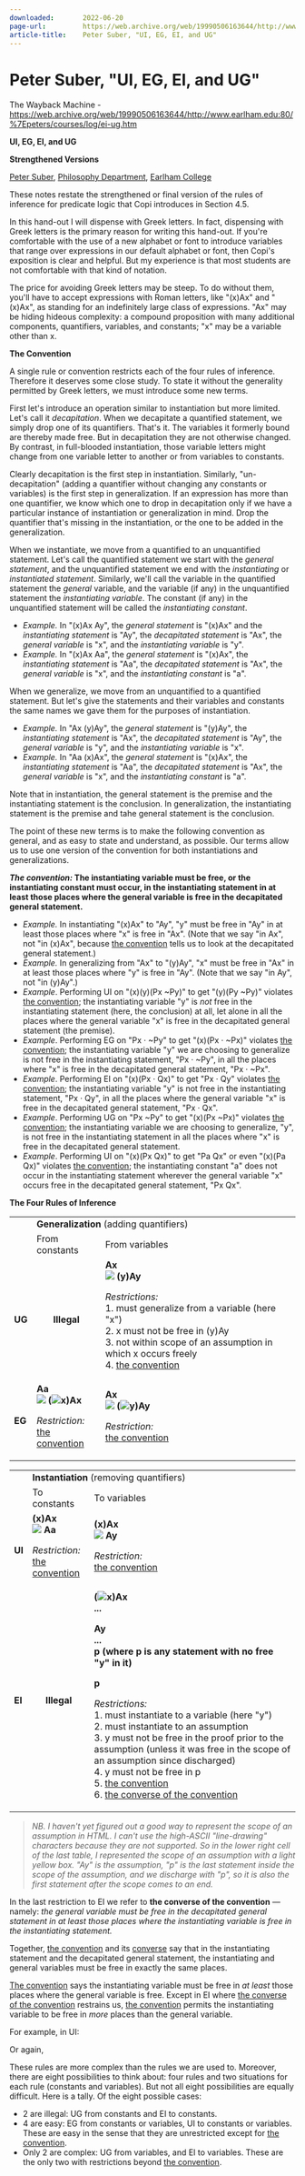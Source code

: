 ```yaml
---
downloaded:       2022-06-20
page-url:         https://web.archive.org/web/19990506163644/http://www.earlham.edu/~peters/courses/log/ei-ug.htm
article-title:    Peter Suber, "UI, EG, EI, and UG"
---
```

# Peter Suber, "UI, EG, EI, and UG"
The Wayback Machine - https://web.archive.org/web/19990506163644/http://www.earlham.edu:80/%7Epeters/courses/log/ei-ug.htm

**UI, EG, EI, and UG**

**Strengthened Versions**

[Peter Suber][1], [Philosophy Department][2], [Earlham College][3]

These notes restate the strengthened or final version of the rules of inference for predicate logic that Copi introduces in Section 4.5.

In this hand-out I will dispense with Greek letters. In fact, dispensing with Greek letters is the primary reason for writing this hand-out. If you're comfortable with the use of a new alphabet or font to introduce variables that range over expressions in our default alphabet or font, then Copi's exposition is clear and helpful. But my experience is that most students are not comfortable with that kind of notation.

The price for avoiding Greek letters may be steep. To do without them, you'll have to accept expressions with Roman letters, like "(x)Ax" and "(x)Ax", as standing for an indefinitely large class of expressions. "Ax" may be hiding hideous complexity: a compound proposition with many additional components, quantifiers, variables, and constants; "x" may be a variable other than x.

**The Convention**

A single rule or convention restricts each of the four rules of inference. Therefore it deserves some close study. To state it without the generality permitted by Greek letters, we must introduce some new terms.

First let's introduce an operation similar to instantiation but more limited. Let's call it *decapitation*. When we decapitate a quantified statement, we simply drop one of its quantifiers. That's it. The variables it formerly bound are thereby made free. But in decapitation they are not otherwise changed. By contrast, in full-blooded instantiation, those variable letters might change from one variable letter to another or from variables to constants.

Clearly decapitation is the first step in instantiation. Similarly, "un-decapitation" (adding a quantifier without changing any constants or variables) is the first step in generalization. If an expression has more than one quantifier, we know which one to drop in decapitation only if we have a particular instance of instantiation or generalization in mind. Drop the quantifier that's missing in the instantiation, or the one to be added in the generalization.

When we instantiate, we move from a quantified to an unquantified statement. Let's call the quantified statement we start with the *general statement*, and the unquantified statement we end with the *instantiating* or *instantiated statement*. Similarly, we'll call the variable in the quantified statement the *general* variable, and the variable (if any) in the unquantified statement the *instantiating variable*. The constant (if any) in the unquantified statement will be called the *instantiating constant*.

-   *Example.* In "(x)Ax  Ay", the *general statement* is "(x)Ax" and the *instantiating statement* is "Ay", the *decapitated statement* is "Ax", the *general variable* is "x", and the *instantiating variable* is "y".
-   *Example.* In "(x)Ax  Aa", the *general statement* is "(x)Ax", the *instantiating statement* is "Aa", the *decapitated statement* is "Ax", the *general variable* is "x", and the *instantiating constant* is "a".

When we generalize, we move from an unquantified to a quantified statement. But let's give the statements and their variables and constants the same names we gave them for the purposes of instantiation.

-   *Example.* In "Ax  (y)Ay", the *general statement* is "(y)Ay", the *instantiating statement* is "Ax", the *decapitated statement* is "Ay", the *general variable* is "y", and the *instantiating variable* is "x".
-   *Example.* In "Aa  (x)Ax", the *general statement* is "(x)Ax", the *instantiating statement* is "Aa", the *decapitated statement* is "Ax", the *general variable* is "x", and the *instantiating constant* is "a".

Note that in instantiation, the general statement is the premise and the instantiating statement is the conclusion. In generalization, the instantiating statement is the premise and tahe general statement is the conclusion.

The point of these new terms is to make the following convention as general, and as easy to state and understand, as possible. Our terms allow us to use one version of the convention for both instantiations and generalizations.

***The convention:* The instantiating variable must be free, or the instantiating constant must occur, in the instantiating statement in at least those places where the general variable is free in the decapitated general statement.**

-   *Example.* In instantiating "(x)Ax" to "Ay", "y" must be free in "Ay" in at least those places where "x" is free in "Ax". (Note that we say "in Ax", not "in (x)Ax", because [the convention][4] tells us to look at the decapitated general statement.)
-   *Example.* In generalizing from "Ax" to "(y)Ay", "x" must be free in "Ax" in at least those places where "y" is free in "Ay". (Note that we say "in Ay", not "in (y)Ay".)
-   *Example*. Performing UI on "(x)(y)(Px  ~Py)" to get "(y)(Py  ~Py)" violates [the convention][5]; the instantiating variable "y" is *not* free in the instantiating statement (here, the conclusion) at all, let alone in all the places where the general variable "x" is free in the decapitated general statement (the premise).
-   *Example*. Performing EG on "Px · ~Py" to get "(x)(Px · ~Px)" violates [the convention][6]; the instantiating variable "y" we are choosing to generalize is not free in the instantiating statement, "Px · ~Py", in all the places where "x" is free in the decapitated general statement, "Px · ~Px".
-   *Example*. Performing EI on "(x)(Px · Qx)" to get "Px · Qy" violates [the convention][7]; the instantiating variable "y" is not free in the instantiating statement, "Px · Qy", in all the places where the general variable "x" is free in the decapitated general statement, "Px · Qx".
-   *Example*. Performing UG on "Px  ~Py" to get "(x)(Px  ~Px)" violates [the convention][8]; the instantiating variable we are choosing to generalize, "y", is not free in the instantiating statement in all the places where "x" is free in the decapitated general statement.
-   *Example*. Performing UI on "(x)(Px  Qx)" to get "Pa  Qx" or even "(x)(Pa  Qx)" violates [the convention][9]; the instantiating constant "a" does not occur in the instantiating statement wherever the general variable "x" occurs free in the decapitated general statement, "Px  Qx".

**The Four Rules of Inference**

<table><tbody><tr><td></td><td colspan="2"><strong>Generalization</strong> (adding quantifiers)</td></tr><tr><td></td><td>From constants</td><td>From variables</td></tr><tr><td><strong>UG</strong></td><td><center><strong>Illegal</strong></center></td><td><strong>Ax<br><img src="https://web.archive.org/web/19990506163644im_/http://www.earlham.edu/~peters/writing/therefor.gif"> (y)Ay</strong><p><em>Restrictions:</em><br>1. must generalize from a variable (here "x")<br>2. x must not be free in (y)Ay<br>3. not within scope of an assumption in which x occurs freely<br>4. <a href="https://web.archive.org/web/19990506163644/http://www.earlham.edu/~peters/courses/log/ei-ug.htm#convention">the convention</a></p></td></tr><tr><td><strong>EG</strong></td><td><strong>Aa<br><img src="https://web.archive.org/web/19990506163644im_/http://www.earlham.edu/~peters/writing/therefor.gif"> (<img src="https://web.archive.org/web/19990506163644im_/http://www.earlham.edu/~peters/writing/existq.gif">x)Ax</strong><p><em>Restriction:</em><br><a href="https://web.archive.org/web/19990506163644/http://www.earlham.edu/~peters/courses/log/ei-ug.htm#convention">the convention</a></p></td><td><strong>Ax<br><img src="https://web.archive.org/web/19990506163644im_/http://www.earlham.edu/~peters/writing/therefor.gif"> (<img src="https://web.archive.org/web/19990506163644im_/http://www.earlham.edu/~peters/writing/existq.gif">y)Ay</strong><p><em>Restriction:</em><br><a href="https://web.archive.org/web/19990506163644/http://www.earlham.edu/~peters/courses/log/ei-ug.htm#convention">the convention</a></p></td></tr></tbody></table>

<table><tbody><tr><td></td><td colspan="2"><strong>Instantiation</strong> (removing quantifiers)</td></tr><tr><td></td><td>To constants</td><td>To variables</td></tr><tr><td><strong>UI</strong></td><td><strong>(x)Ax<br><img src="https://web.archive.org/web/19990506163644im_/http://www.earlham.edu/~peters/writing/therefor.gif"> Aa</strong><p><em>Restriction:</em><br><a href="https://web.archive.org/web/19990506163644/http://www.earlham.edu/~peters/courses/log/ei-ug.htm#convention">the convention</a></p></td><td><strong>(x)Ax<br><img src="https://web.archive.org/web/19990506163644im_/http://www.earlham.edu/~peters/writing/therefor.gif"> Ay</strong><p><em>Restriction:</em><br><a href="https://web.archive.org/web/19990506163644/http://www.earlham.edu/~peters/courses/log/ei-ug.htm#convention">the convention</a></p></td></tr><tr><td><strong>EI</strong></td><td><center><strong>Illegal</strong></center></td><td><strong>(<img src="https://web.archive.org/web/19990506163644im_/http://www.earlham.edu/~peters/writing/existq.gif">x)Ax<br>...<br><p><strong>Ay<br>...<br>p</strong> (where p is any statement with no free "y" in it)<br></p>p</strong><p><em>Restrictions:</em><br>1. must instantiate to a variable (here "y")<br>2. must instantiate to an assumption<br>3. y must not be free in the proof prior to the assumption (unless it was free in the scope of an assumption since discharged)<br>4. y must not be free in p<br>5. <a href="https://web.archive.org/web/19990506163644/http://www.earlham.edu/~peters/courses/log/ei-ug.htm#convention">the convention</a><br>6. <a href="https://web.archive.org/web/19990506163644/http://www.earlham.edu/~peters/courses/log/ei-ug.htm#converse">the converse of the convention</a></p></td></tr></tbody></table>

> *NB. I haven't yet figured out a good way to represent the scope of an assumption in HTML. I can't use the high-ASCII "line-drawing" characters because they are not supported. So in the lower right cell of the last table, I represented the scope of an assumption with a light yellow box. "Ay" is the assumption, "p" is the last statement inside the scope of the assumption, and we discharge with "p", so it is also the first statement after the scope comes to an end.*

In the last restriction to EI we refer to **the converse of the convention** —namely: *the general variable must be free in the decapitated general statement in at least those places where the instantiating variable is free in the instantiating statement.*

Together, [the convention][17] and its [converse][18] say that in the instantiating statement and the decapitated general statement, the instantiating and general variables must be free in exactly the same places.

[The convention][19] says the instantiating variable must be free in *at least* those places where the general variable is free. Except in EI where [the converse of the convention][20] restrains us, [the convention][21] permits the instantiating variable to be free in *more* places than the general variable.

For example, in UI:

Or again,

These rules are more complex than the rules we are used to. Moreover, there are eight possibilities to think about: four rules and two situations for each rule (constants and variables). But not all eight possibilities are equally difficult. Here is a tally. Of the eight possible cases:

-   2 are illegal: UG from constants and EI to constants.
-   4 are easy: EG from constants or variables, UI to constants or variables. These are easy in the sense that they are unrestricted except for [the convention][22].
-   Only 2 are complex: UG from variables, and EI to variables. These are the only two with restrictions beyond [the convention][23].

[1]: https://web.archive.org/web/19990506163644/http://www.earlham.edu/~peters/hometoc.htm
[2]: https://web.archive.org/web/19990506163644/http://www.earlham.edu/~phil/index.htm
[3]: https://web.archive.org/web/19990506163644/http://www.earlham.edu/
[4]: https://web.archive.org/web/19990506163644/http://www.earlham.edu/~peters/courses/log/ei-ug.htm#convention
[5]: https://web.archive.org/web/19990506163644/http://www.earlham.edu/~peters/courses/log/ei-ug.htm#convention
[6]: https://web.archive.org/web/19990506163644/http://www.earlham.edu/~peters/courses/log/ei-ug.htm#convention
[7]: https://web.archive.org/web/19990506163644/http://www.earlham.edu/~peters/courses/log/ei-ug.htm#convention
[8]: https://web.archive.org/web/19990506163644/http://www.earlham.edu/~peters/courses/log/ei-ug.htm#convention
[9]: https://web.archive.org/web/19990506163644/http://www.earlham.edu/~peters/courses/log/ei-ug.htm#convention
[10]: https://web.archive.org/web/19990506163644/http://www.earlham.edu/~peters/courses/log/ei-ug.htm#convention
[11]: https://web.archive.org/web/19990506163644/http://www.earlham.edu/~peters/courses/log/ei-ug.htm#convention
[12]: https://web.archive.org/web/19990506163644/http://www.earlham.edu/~peters/courses/log/ei-ug.htm#convention
[13]: https://web.archive.org/web/19990506163644/http://www.earlham.edu/~peters/courses/log/ei-ug.htm#convention
[14]: https://web.archive.org/web/19990506163644/http://www.earlham.edu/~peters/courses/log/ei-ug.htm#convention
[15]: https://web.archive.org/web/19990506163644/http://www.earlham.edu/~peters/courses/log/ei-ug.htm#convention
[16]: https://web.archive.org/web/19990506163644/http://www.earlham.edu/~peters/courses/log/ei-ug.htm#converse
[17]: https://web.archive.org/web/19990506163644/http://www.earlham.edu/~peters/courses/log/ei-ug.htm#convention
[18]: https://web.archive.org/web/19990506163644/http://www.earlham.edu/~peters/courses/log/ei-ug.htm#converse
[19]: https://web.archive.org/web/19990506163644/http://www.earlham.edu/~peters/courses/log/ei-ug.htm#convention
[20]: https://web.archive.org/web/19990506163644/http://www.earlham.edu/~peters/courses/log/ei-ug.htm#converse
[21]: https://web.archive.org/web/19990506163644/http://www.earlham.edu/~peters/courses/log/ei-ug.htm#convention
[22]: https://web.archive.org/web/19990506163644/http://www.earlham.edu/~peters/courses/log/ei-ug.htm#convention
[23]: https://web.archive.org/web/19990506163644/http://www.earlham.edu/~peters/courses/log/ei-ug.htm#convention
